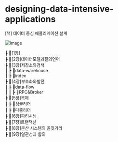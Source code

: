 # designing-data-intensive-applications

[책] 데이터 중심 애플리케이션 설계

![image](https://user-images.githubusercontent.com/56504493/227579363-0688ee98-4cf4-454f-a7d4-ccbf673f5a5c.png)

┣ 📂[1장]  
┣ 📂[2장]데이터모델과질의언어  
┣ 📂[3장]저장소와검색  
┃ ┣ 📂data-warehouse  
┃ ┣ 📂index  
┣ 📂[4장]부호화와발전  
┃ ┣ 📂data-flow  
┃ ┃ ┣ 📂RPC&Broker  
┣ 📂[5장]복제  
┃ ┣ 📂싱글리더  
┃ ┣ 📂다중리더  
┣ 📂[6장]파티셔닝  
┣ 📂[7장]트랜잭션  
┣ 📂[8장]분산 시스템의 골칫거리  
┣ 📂[9장]일관성과 합의  
